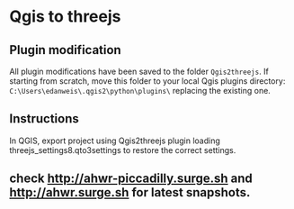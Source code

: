 # Qgis to threejs

## Plugin modification

All plugin modifications have been saved to the folder `Qgis2threejs`. If starting from scratch, move this folder to your local Qgis plugins directory: `C:\Users\edanweis\.qgis2\python\plugins\` replacing the existing one.

## Instructions

In QGIS, export project using Qgis2threejs plugin loading threejs_settings8.qto3settings to restore the correct settings.

## check http://ahwr-piccadilly.surge.sh and http://ahwr.surge.sh for latest snapshots.

